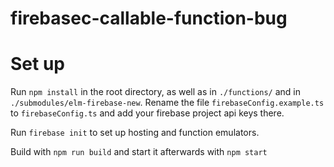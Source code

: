 # firebasec-callable-function-bug

# Set up
Run `npm install` in the root directory, as well as in `./functions/` and in `./submodules/elm-firebase-new`.
Rename the file `firebaseConfig.example.ts` to `firebaseConfig.ts` and add your firebase project api keys there. 

Run `firebase init` to set up hosting and function emulators.

Build with `npm run build` and start it afterwards with `npm start`